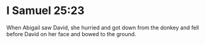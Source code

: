 # I Samuel 25:23

When Abigail saw David, she hurried and got down from the donkey and fell before David on her face and bowed to the ground.
